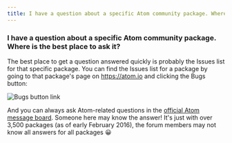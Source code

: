 ```yaml
---
title: I have a question about a specific Atom community package. Where is the best place to ask it?
---
```


### I have a question about a specific Atom community package. Where is the best place to ask it?

The best place to get a question answered quickly is probably the Issues list for that specific package. You can find the Issues list for a package by going to that package's page on https://atom.io and clicking the Bugs button:

![Bugs button link](../../images/package-issue-link.png)

And you can always ask Atom-related questions in the [official Atom message board](https://github.com/atom/atom/discussions). Someone here may know the answer! It's just with over 3,500 packages (as of early February 2016), the forum members may not know all answers for all packages :grinning:
